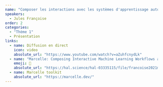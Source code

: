```yaml
---
name: "Composer les interactions avec les systèmes d'apprentissage automatique"
speakers:
  - Jules Françoise
order: 2
categories:
  - "Thème 1"
  - Présentation
links:
  - name: Diffusion en direct
    icon: video
    absolute_url: "https://www.youtube.com/watch?v=aZuhfcnydLk"
  - name: "Marcelle: Composing Interactive Machine Learning Workflows and Interfaces"
    emoji: 📄 
    absolute_url: "https://hal.science/hal-03335115/file/francoise2021marcelle--authordraft.pdf"
  - name: Marcelle toolkit
    absolute_url: "https://marcelle.dev/"
---
```

